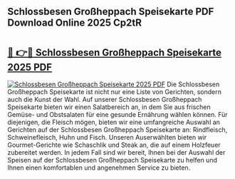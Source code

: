 ## Schlossbesen Großheppach Speisekarte PDF Download Online 2025 Cp2tR

# <h2><a href="http://gc710s.nevu.top/?p=Schlossbesen+Gro%c3%9fheppach+Speisekarte">🔗 👉🔴 Schlossbesen Großheppach Speisekarte 2025 PDF</a></h2>

[![Schlossbesen Großheppach Speisekarte 2025 PDF](https://i.imgur.com/dBaPXMq.png)](http://gc710s.nevu.top/?p=Schlossbesen+Gro%c3%9fheppach+Speisekarte)
Die Schlossbesen Großheppach Speisekarte ist nicht nur eine Liste von Gerichten, sondern auch die Kunst der Wahl. Auf unserer Schlossbesen Großheppach Speisekarte bieten wir einen Salatbereich an, in dem Sie aus frischen Gemüse- und Obstsalaten für eine gesunde Ernährung wählen können. Für diejenigen, die Fleisch mögen, bieten wir eine umfangreiche Auswahl an Gerichten auf der Schlossbesen Großheppach Speisekarte an: Rindfleisch, Schweinefleisch, Huhn und Fisch. Unseren Auserwählten bieten wir Gourmet-Gerichte wie Schaschlik und Steak an, die auf einem Holzfeuer zubereitet werden. In jedem Fall sind wir bereit, Ihnen bei der Auswahl der Speisen auf der Schlossbesen Großheppach Speisekarte zu helfen und Ihnen einen komfortablen und angenehmen Service zu bieten.
